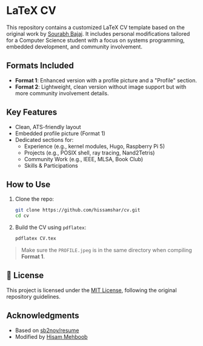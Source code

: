 # LaTeX CV

This repository contains a customized LaTeX CV template based on the original work by [Sourabh Bajaj](https://github.com/sb2nov/resume). It includes personal modifications tailored for a Computer Science student with a focus on systems programming, embedded development, and community involvement.

## Formats Included

- **Format 1**: Enhanced version with a profile picture and a "Profile" section.
- **Format 2**: Lightweight, clean version without image support but with more community involvement details.

## Key Features

- Clean, ATS-friendly layout
- Embedded profile picture (Format 1)
- Dedicated sections for:
  - Experience (e.g., kernel modules, Hugo, Raspberry Pi 5)
  - Projects (e.g., POSIX shell, ray tracing, Nand2Tetris)
  - Community Work (e.g., IEEE, MLSA, Book Club)
  - Skills & Participations

## How to Use

1. Clone the repo:
   ```bash
   git clone https://github.com/hissamshar/cv.git
   cd cv
   ```

2. Build the CV using `pdflatex`:
   ```bash
   pdflatex CV.tex
   ```

> Make sure the `PROFILE.jpeg` is in the same directory when compiling **Format 1**.

## 📄 License

This project is licensed under the [MIT License](LICENSE), following the original repository guidelines.

## Acknowledgments

- Based on [sb2nov/resume](https://github.com/sb2nov/resume)
- Modified by [Hisam Mehboob](https://hissamshar.github.io)

